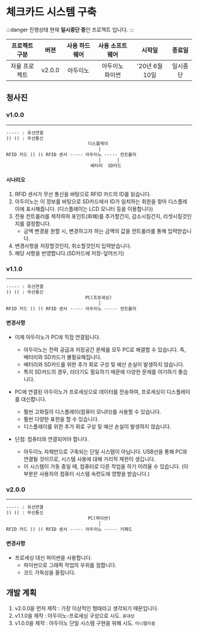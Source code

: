 # 체크카드 시스템 구축

:::danger 진행상태
현재 **일시중단 중**인 프로젝트 입니다.
:::

|프로젝트 구분|버젼|사용 하드웨어|사용 소프트웨어|시작일|종료일|
|:--:|:--:|:--:|:--:|:--:|:--:|
| 자율 프로젝트 | v2.0.0 | 아두이노 | 아두이노<br>파이썬 | '20년 6월 10일 | 일시중단 |

## 청사진

### v1.0.0

***

```txt
----- : 유선연결
)) (( : 무선통신
                               디스플레이
                                   │
RFID 카드 )) (( RFID 센서 ----- 아두이노 ----- 컨트롤러
                                   │      │
                                배터리  SD카드
```

#### 시나리오

1. RFID 센서가 무선 통신을 바탕으로 RFID 카드의 ID를 읽습니다.
1. 아두이노는 이 정보를 바탕으로 SD카드에서 ID가 일치하는 회원을 찾아 디스플레이에 표시해줍니다. (디스플레이는 LCD 모니터 등을 이용합니다)
1. 전용 컨트롤러를 제작하여 포인트(화폐)를 추가할건지, 감소시킬건지, 리셋시킬것인지를 결정합니다.
    - 금액 변경을 원할 시, 변경하고자 하는 금액의 값을 컨트롤러를 통해 입력받습니다.
1. 변경사항을 저장할것인지, 취소할것인지 입력받습니다.
1. 해당 사항을 반영합니다.(SD카드에 저장-덮어쓰기)
  
### v1.1.0

***

```txt
----- : 유선연결
)) (( : 무선통신
                              PC(프로세싱)
                                   │
RFID 카드 )) (( RFID 센서 ----- 아두이노 ----- 컨트롤러
```

#### 변경사항

- 이제 아두이노가 PC에 직접 연결됩니다.
  - 아두이노는 전력 공급과 저장공간 문제를 모두 PC로 해결할 수 있습니다. 즉, 배터리와 SD카드가 불필요해집니다.
  - 배터리와 SD카드를 위한 추가 회로 구성 및 예산 손실이 발생하지 않습니다.
  - 특히 SD카드의 경우, 리더기도 필요하기 때문에 다양한 문제를 야기하기 좋습니다.
  
- PC에 연결된 아두이노가 프로세싱으로 데이터를 전송하여, 프로세싱이 디스플레이를 대신합니다.
  - 훨씬 고화질의 디스플레이(컴퓨터 모니터)를 사용할 수 있습니다.
  - 훨씬 다양한 표현을 할 수 있습니다.
  - 디스플레이를 위한 추가 회로 구성 및 예산 손실이 발생하지 않습니다.
  
- 단점: 컴퓨터와 연결되어야 합니다.
  - 아두이노 자체만으로 구축되는 단일 시스템이 아닙니다. USB선을 통해 PC와 연결될 것이므로, 시스템 사용에 대해 거리적 제한이 생깁니다.
  - 이 시스템이 가동 중일 때, 컴퓨터로 다른 작업을 하기 어려울 수 있습니다. (이 부분은 사용자의 컴퓨터 시스템 숙련도에 영향을 받습니다.)

### v2.0.0

***

```txt
----- : 유선연결
)) (( : 무선통신
                               PC(파이썬)
                                   │
RFID 카드 )) (( RFID 센서 ----- 아두이노 ----- 키패드
```

#### 변경사항

- 프로세싱 대신 파이썬을 사용합니다.
  - 파이썬으로 그래픽 작업의 우위를 점합니다.
  - 코드 가독성을 올립니다.

## 개발 계획

1. v2.0.0을 먼저 제작 : 가장 이상적인 형태라고 생각되기 때문입니다.
1. v1.1.0을 제작 : 아두이노-프로세싱 구성으로 시도. `휴대성`
1. v1.0.0을 제작 : 아두이노 단일 시스템 구현을 위해 시도. `미니멀리즘`
